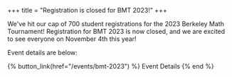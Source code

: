+++
title = "Registration is closed for BMT 2023!"
+++

We've hit our cap of 700 student registrations for the 2023 Berkeley Math
Tournament! Registration for BMT 2023 is now closed, and we are excited 
to see everyone on November 4th this year!

Event details are below:

{% button_link(href="/events/bmt-2023") %} Event Details {% end %}

